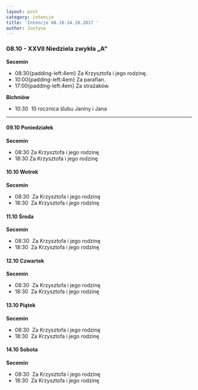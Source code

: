 ```yaml
---
layout: post
category: intencje
title: 'Intencje 08.10-14.10.2017 '
author: Justyna
---
```


<h3>08.10 - XXVII Niedziela zwykła „A” </h3>
<b> Secemin </b>
<ul>
 <li>08:30{padding-left:4em} Za Krzysztofa i jego rodzinę. </li>
 <li>10:00{padding-left:4em} Za parafian.</li>
 <li>17:00{padding-left:4em} Za strażaków.</li>
 </ul>
<b> Bichniów </b>
<ul>
 <li>10:30 &nbsp;10 rocznica ślubu Janiny i Jana </li>
 </ul>
 <hr>
 <h4>09.10 Poniedziałek </h4>
 <b> Secemin </b>
 <ul>
 <li>08:30&#09;Za Krzysztofa i jego rodzinę </li>
 <li>18:30&#09;Za Krzysztofa i jego rodzinę </li>
 </ul>
  <h4>10.10 Wotrek </h4>
 <b> Secemin </b>
 <ul>
 <li>08:30 &nbsp;Za Krzysztofa i jego rodzinę </li>
 <li>18:30 &nbsp;Za Krzysztofa i jego rodzinę </li>
 </ul>
  <h4>11.10 Środa </h4>
 <b> Secemin </b>
 <ul>
 <li>08:30 &nbsp;Za Krzysztofa i jego rodzinę </li>
 <li>18:30 &nbsp;Za Krzysztofa i jego rodzinę </li>
 </ul>
   <h4>12.10 Czwartek </h4>
 <b> Secemin </b>
 <ul>
 <li>08:30 &nbsp;Za Krzysztofa i jego rodzinę </li>
 <li>18:30 &nbsp;Za Krzysztofa i jego rodzinę </li>
 </ul>
   <h4>13.10 Piątek </h4>
 <b> Secemin </b>
 <ul>
 <li>08:30 &nbsp;Za Krzysztofa i jego rodzinę </li>
 <li>18:30 &nbsp;Za Krzysztofa i jego rodzinę </li>
 </ul>
   <h4>14.10 Sobota </h4>
 <b> Secemin </b>
 <ul>
 <li>08:30 &nbsp;Za Krzysztofa i jego rodzinę </li>
 <li>18:30 &nbsp;Za Krzysztofa i jego rodzinę </li>
 </ul>
 
 

 

